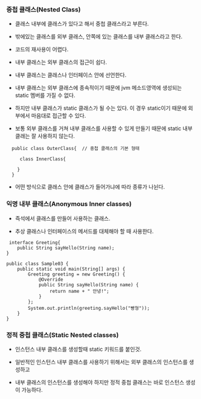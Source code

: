 

### 중첩 클래스(Nested Class)

* 클래스 내부에 클래스가 있다고 해서 중첩 클래스라고 부른다.

* 밖에있는 클래스를 외부 클래스, 안쪽에 있는 클래스를 내부 클래스라고 한다.

* 코드의 재사용이 어렵다.

* 내부 클래스는 외부 클래스의 접근이 쉽다.

* 내부 클래스는 클래스나 인터페이스 안에 선언한다.

* 내부 클래스는 외부 클래스에 종속적이기 때문에 jvm 메소드영역에 생성되는 static 멤버를 가질 수 없다.

* 하지만 내부 클래스가 static 클래스가 될 수는 있다. 이 경우 static이기 때문에 외부에서 마음대로 접근할 수 있다.

* 보통 외부 클래스를 거쳐 내부 클래스를 사용할 수 있게 만들기 때문에 static 내부 클래는 잘 사용하지 않는다.

```
  public class OuterClass{  // 중첩 클래스의 기본 형태
  
     class InnerClass{
   
    }
  }
```
* 어떤 방식으로 클래스 안에 클래스가 들어가냐에 따라 종류가 나뉜다. 


### 익명 내부 클래스(Anonymous Inner classes)

* 즉석에서 클래스를 만들어 사용하는 클래스.

* 추상 클래스나 인터페이스의 메서드를 대체해야 할 때 사용한다.
```
 interface Greeting{
    public String sayHello(String name);
}

public class Sample03 {
    public static void main(String[] args) {
        Greeting greeting = new Greeting() {
            @Override
            public String sayHello(String name) {
                return name + " 안녕!";
            }
        };
        System.out.println(greeting.sayHello("빵형"));
    }
}
```

### 정적 중첩 클래스(Static Nested classes)

* 인스턴스 내부 클래스를 생성할때 static 키워드를 붙인것.

* 일반적인 인스턴스 내부 클래스를 사용하기 위해서는 외부 클래스의 인스턴스를 생성하고

* 내부 클래스의 인스턴스를 생성해야 하지만 정적 중첩 클래스는 바로 인스턴스 생성이 가능하다.
